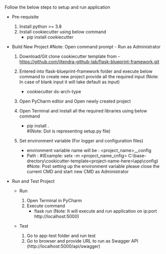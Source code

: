 Follow the below steps to setup and run application

* Pre-requisite
	1. Install python >= 3.8 
	2. Install cookiecutter using below command 
		* pip install cookiecutter
		
* Build New Project
	#Note: Open command prompt - Run as Administrator 
	1. Download/Git clone cookiecutter template from - https://github.com/jitendra-github-lab/flask-blueprint-framework.git
	2. Entered into flask-blueprint-framework folder and execute below command to create new project 
	   provide all the required input (Note: In case of blank input it will take default as input)
		* cookiecutter ds-arch-type
	
	3. Open PyCharm editor and Open newly created project
	4. Open Terminal and install all the required libraries using below command 
		* pip install .  
		#(Note: Dot is representing setup.py file)
		
	5. Set environment variable (For logger and configuration files)
		* environment variable name will be : <project_name>__config
		* Path : <Full path till project config directory>
		#(Example: setx -m <project_name_cnfig> C:\base-drectory\cookicutter-template\<project-name-here>\app\config\)
		#Note: Post setting up the environment variable please close the current CMD and start new CMD as Administrator
	
* Run and Test Project
	* Run
		1. Open Terminal in PyCharm
		2. Execute command 
			* flask run 
			(Note: It will execute and run application on ip:port http://localhost:5000)
		
	* Test
		1. Go to app-test folder and run test
		2. Go to browser and provide URL to run as Swagger API (http://localhost:5000/api/swagger)
	
